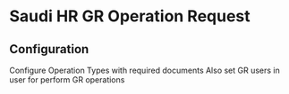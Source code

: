 Saudi HR GR Operation Request
=============================

Configuration
-------------
Configure Operation Types with required documents
Also set GR users in user for perform GR operations